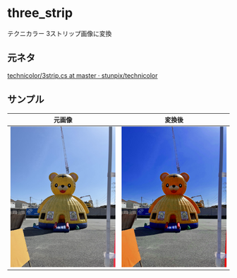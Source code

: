 # three_strip
テクニカラー 3ストリップ画像に変換

## 元ネタ
[technicolor/3strip.cs at master · stunpix/technicolor](https://github.com/stunpix/technicolor/blob/master/src/3strip.cs)

## サンプル

元画像 | 変換後
----- | -----
![元画像](https://raw.githubusercontent.com/HonmaMasaru/three_strip/main/IMG_8384.jpg) | ![変換後](https://raw.githubusercontent.com/HonmaMasaru/three_strip/main/IMG_8384.jpg.out.jpg)
